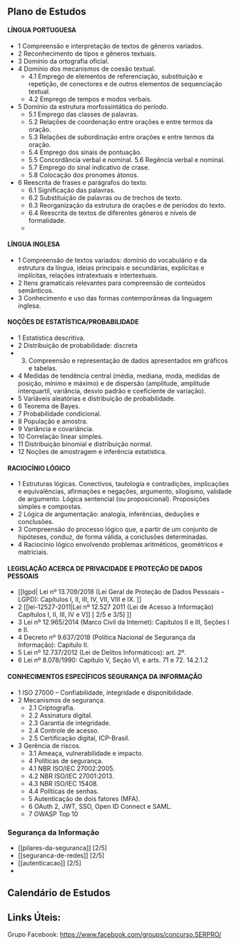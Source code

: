 
## Plano de Estudos

#### LÍNGUA PORTUGUESA
- 1 Compreensão e interpretação de textos de gêneros variados. 
- 2 Reconhecimento de tipos e gêneros textuais. 
- 3 Domínio da ortografia oficial. 
- 4 Domínio dos mecanismos de coesão textual. 
	- 4.1 Emprego de elementos de referenciação, substituição e repetição, de conectores e de outros elementos de sequenciação textual. 
	- 4.2 Emprego de tempos e modos verbais. 
- 5 Domínio da estrutura morfossintática do período. 
	- 5.1 Emprego das classes de palavras. 
	- 5.2 Relações de coordenação entre orações e entre termos da oração.
	- 5.3 Relações de subordinação entre orações e entre termos da oração. 
	- 5.4 Emprego dos sinais de pontuação. 
	- 5.5 Concordância verbal e nominal. 5.6 Regência verbal e nominal. 
	- 5.7 Emprego do sinal indicativo de crase.
	- 5.8 Colocação dos pronomes átonos. 
- 6 Reescrita de frases e parágrafos do texto. 
	- 6.1 Significação das palavras. 
	- 6.2 Substituição de palavras ou de trechos de texto.
	- 6.3 Reorganização da estrutura de orações e de períodos do texto. 
	- 6.4 Reescrita de textos de diferentes gêneros e níveis de formalidade.
	- 
#### LÍNGUA INGLESA
- 1 Compreensão de textos variados: domínio do vocabulário e da estrutura da língua, ideias principais e secundárias, explícitas e implícitas, relações intratextuais e intertextuais. 
- 2 Itens gramaticais relevantes para compreensão de conteúdos semânticos. 
- 3 Conhecimento e uso das formas contemporâneas da linguagem inglesa.

#### NOÇÕES DE ESTATÍSTICA/PROBABILIDADE
- 1 Estatística descritiva.
- 2 Distribuição de probabilidade: discreta
- 3. Compreensão e representação de dados apresentados em gráficos e tabelas.
- 4 Medidas de tendência central (média, mediana, moda, medidas de posição, mínimo e máximo) e de dispersão (amplitude, amplitude interquartil, variância, desvio padrão e coeficiente de variação). 
- 5 Variáveis aleatórias e distribuição de probabilidade.
- 6 Teorema de Bayes. 
- 7 Probabilidade condicional. 
- 8 População e amostra. 
- 9 Variância e covariância. 
- 10 Correlação linear simples. 
- 11 Distribuição binomial e distribuição normal. 
- 12 Noções de amostragem e inferência estatística. 
#### RACIOCÍNIO LÓGICO
- 1 Estruturas lógicas. Conectivos, tautologia e contradições, implicações e equivalências, afirmações e negações, argumento, silogismo, validade de argumento. Lógica sentencial (ou proposicional). Proposições simples e compostas. 
- 2 Lógica de argumentação: analogia, inferências, deduções e conclusões. 
- 3 Compreensão do processo lógico que, a partir de um conjunto de hipóteses, conduz, de forma válida, a conclusões determinadas. 
- 4 Raciocínio lógico envolvendo problemas aritméticos, geométricos e matriciais. 

#### LEGISLAÇÃO ACERCA DE PRIVACIDADE E PROTEÇÃO DE DADOS PESSOAIS
- [[lgpd| Lei nº 13.709/2018 (Lei Geral de Proteção de Dados Pessoais – LGPD): Capítulos I, II, III, IV, VII, VIII e IX. ]]
- 2 [[lei-12527-2011|Lei nº 12.527 2011 (Lei de Acesso à Informação) Capítulos I, II, III, IV e V]] \[ 2/5 e 3/5\] ]]
- 3 Lei nº 12.965/2014 (Marco Civil da Internet): Capítulos II e III, Seções I e II. 
- 4 Decreto nº 9.637/2018 (Política Nacional de Segurança da Informação): Capítulo II. 
- 5 Lei nº 12.737/2012 (Lei de Delitos Informáticos): art. 2º. 
- 6 Lei nº 8.078/1990: Capítulo V, Seção VI, e arts. 71 e 72. 14.2.1.2 

#### CONHECIMENTOS ESPECÍFICOS SEGURANÇA DA INFORMAÇÃO
- 1 ISO 27000 – Confiabilidade, integridade e disponibilidade. 
- 2 Mecanismos de segurança. 
	- 2.1 Criptografia. 
	- 2.2 Assinatura digital. 
	- 2.3 Garantia de integridade.
	- 2.4 Controle de acesso.
	- 2.5 Certificação digital, ICP-Brasil. 
- 3 Gerência de riscos. 
	- 3.1 Ameaça, vulnerabilidade e impacto. 
	- 4 Políticas de segurança. 
	- 4.1 NBR ISO/IEC 27002:2005. 
	- 4.2 NBR ISO/IEC 27001:2013. 
	- 4.3 NBR ISO/IEC 15408. 
	- 4.4 Políticas de senhas. 
	- 5 Autenticação de dois fatores (MFA). 
	- 6 OAuth 2, JWT, SSO, Open ID Connect e SAML. 
	- 7 OWASP Top 10

### Segurança da Informação
- [[pilares-da-seguranca]] \[2/5\]
- [[seguranca-de-redes]] \[2/5\]
- [[autenticacao]] \[2/5\]
- 
## Calendário de Estudos


## Links Úteis:
Grupo Facebook: https://www.facebook.com/groups/concurso.SERPRO/ 

